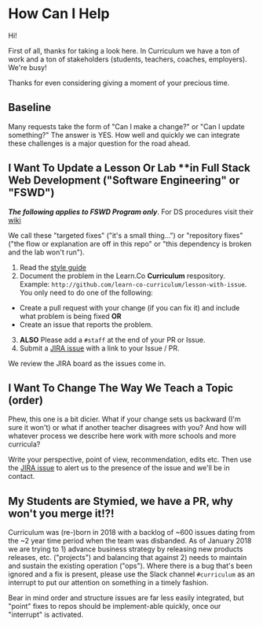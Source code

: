 # How Can I Help

Hi!

First of all, thanks for taking a look here. In Curriculum we have a ton of
work and a ton of stakeholders (students, teachers, coaches, employers). We're
busy!

Thanks for even considering giving a moment of your precious time.

## Baseline

Many requests take the form of "Can I make a change?" or "Can I update
something?" The answer is YES. How well and quickly we can integrate these
challenges is a major question for the road ahead.

## I Want To Update a Lesson Or Lab **in Full Stack Web Development ("Software Engineering" or "FSWD")

***The following applies to FSWD Program only***. For DS procedures visit their [wiki][dswiki]

We call these "targeted fixes" ("it's a small thing...") or "repository fixes"
("the flow or explanation are off in this repo" or "this dependency is broken and the lab won't run").

1. Read the [style guide](./style_guide.md)
2. Document the problem in the Learn.Co **Curriculum** respository. Example: `http://github.com/learn-co-curriculum/lesson-with-issue`. You only need to do one of the following:
  - Create a pull request with your change (if you can fix it) and include what problem is being fixed **OR**
  - Create an issue that reports the problem. 
3. **ALSO** Please add a `#staff` at the end of your PR or Issue.
4. Submit a [JIRA issue][jira] with a link to your Issue / PR.

We review the JIRA board as the issues come in.

## I Want To Change The Way We Teach a Topic (order)

Phew, this one is a bit dicier. What if your change sets us backward (I'm sure
it won't) or what if another teacher disagrees with you? And how will whatever
process we describe here work with more schools and more curricula?

Write your perspective, point of view, recommendation, edits etc. Then use
the [JIRA issue][jira] to alert us to the presence of the issue and we'll be in contact.

## My Students are Stymied, we have a PR, why won't you merge it!?!

Curriculum was (re-)born in 2018 with a backlog of ~600 issues dating
from the ~2 year time period when the team was disbanded. As of January
2018 we are trying to 1) advance business strategy by releasing new
products releases, etc. ("projects") and balancing that against 2)
needs to maintain and sustain the existing operation ("ops"). Where
there is a bug that's been ignored and a fix is present, please use the
Slack channel `#curriculum` as an interrupt to put our attention on something
in a timely fashion.

Bear in mind order and structure issues are far less easily integrated, but
"point" fixes to repos should be implement-able quickly, once our "interrupt"
is activated.

[jira]: https://flatiron.atlassian.net/projects/CO/board
[dswiki]: https://github.com/learn-co-curriculum/dsc-curriculum-guidelines
